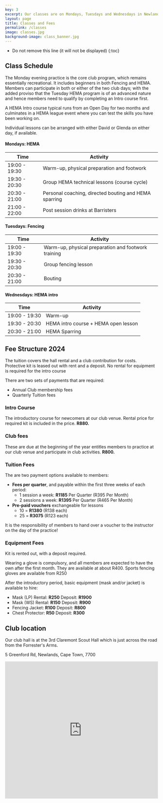 ```yaml
---
key: 3
excerpt: Our classes are on Mondays, Tuesdays and Wednesdays in Newlands, Cape Town. 
layout: page
title: Classes and Fees
permalink: /classes
image: classes.jpg
background-image: class_banner.jpg
---
```


* Do not remove this line (it will not be displayed)
{:toc}

## Class Schedule

The Monday evening practice is the core club program, which remains essentially recreational. It includes beginners in both Fencing and HEMA. Members can participate in both or either of the two club days; with the added proviso that the Tuesday HEMA program is of an advanced nature and hence members need to qualify by completing an Intro course first.

A HEMA Intro course typical runs from an Open Day for two months and culminates in a HEMA league event where you can test the skills you have been working on.

Individual lessons can be arranged with either David or Glenda on either day, if available.

#### Mondays: HEMA

|Time|Activity|
|----|----|
|19:00 - 19:30|Warm-up, physical preparation and footwork|
|19:30 - 20:30|Group HEMA technical lessons (course cycle)|
|20:30 - 21:00|Personal coaching, directed bouting and HEMA sparring|
|21:00 - 22:00|Post session drinks at Barristers|

#### Tuesdays: Fencing

|Time|Activity|
|----|----|
|19:00 - 19:30|Warm-up, physical preparation and footwork training|
|19:30 - 20:30|Group fencing lesson|
|20:30 - 21:00|Bouting|

#### Wednesdays: HEMA intro

|Time|Activity|
|----|----|
|19:00 - 19:30|Warm-up|
|19:30 - 20:30|HEMA intro course + HEMA open lesson|
|20:30 - 21:00|HEMA Sparring|


## Fee Structure 2024

The tuition covers the hall rental and a club contribution for costs. Protective kit is leased out with rent and a deposit. No rental for equipment is required for the intro course

There are two sets of payments that are required:

* Annual Club membership fees
* Quarterly Tuition fees

### Intro Course

The introductory course for newcomers at our club venue. Rental price for required kit is included in the price. **R880.**

### Club fees

These are due at the beginning of the year entitles members to practice at our club venue and participate in club activities. **R800.**

### Tuition Fees

The are two payment options available to members:

* **Fees per quarter**, and payable within the first three weeks of each period:
    * 1 session a week:  **R1185** Per Quarter (R395 Per Month)
    * 2 sessions a week: **R1395** Per Quarter (R465 Per Month)
* **Pre-paid vouchers** exchangeable for lessons
    * 10 = **R1380** (R138 each)
    * 25 = **R3075** (R123 each)

It is the responsibility of members to hand over a voucher to the instructor on the day of the practice!

### Equipment Fees

Kit is rented out, with a deposit required.

Wearing a glove  is compulsory, and all members are expected to have the own after the first month. They are available at about R400.
Sports fencing gloves are available from R250

After the introductory period, basic equipment (mask and/or jacket) is available to hire:

* Mask (LP) Rental: **R250** Deposit: **R1900**
* Mask (WS) Rental: **R150** Deposit: **R900**
* Fencing Jacket:   **R100** Deposit: **R800**
* Chest Protector:  **R50**  Deposit: **R300**

## Club location

Our club hall is at the 3rd Claremont Scout Hall which is just across the road from the Forrester's Arms.

5 Greenford Rd, Newlands, Cape Town, 7700

<iframe width="100%" height="450" frameborder="0" style="border:0"
src="https://www.google.com/maps/embed/v1/place?q=Scout%20Hall%20greenford%20road%20newlands&key=AIzaSyBx1McfoK9JMyRcbq8VLhMu0S0EnpTjlq4" allowfullscreen></iframe> 
